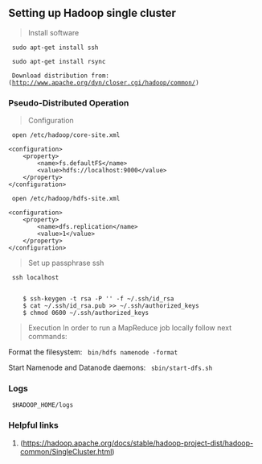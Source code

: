 
## Setting up Hadoop single cluster

> Install software

<code> sudo apt-get install ssh </code>

<code> sudo apt-get install rsync </code>

<code> Download distribution from:(http://www.apache.org/dyn/closer.cgi/hadoop/common/)
</code>

### Pseudo-Distributed Operation

> Configuration

<code> open /etc/hadoop/core-site.xml </code>


    <configuration>
        <property>
            <name>fs.defaultFS</name>
            <value>hdfs://localhost:9000</value>
        </property>
    </configuration>


<code> open /etc/hadoop/hdfs-site.xml </code>


    <configuration>
        <property>
            <name>dfs.replication</name>
            <value>1</value>
        </property>
    </configuration>


> Set up passphrase ssh

<code> ssh localhost </code>

<code>
    $ ssh-keygen -t rsa -P '' -f ~/.ssh/id_rsa
    $ cat ~/.ssh/id_rsa.pub >> ~/.ssh/authorized_keys
    $ chmod 0600 ~/.ssh/authorized_keys
</code>

> Execution
In order to run a MapReduce job locally follow next commands:

Format the filesystem:
<code> bin/hdfs namenode -format </code>

Start Namenode and Datanode daemons:
<code> sbin/start-dfs.sh </code>

### Logs

<code> $HADOOP_HOME/logs </code>

### Helpful links

1. (https://hadoop.apache.org/docs/stable/hadoop-project-dist/hadoop-common/SingleCluster.html)